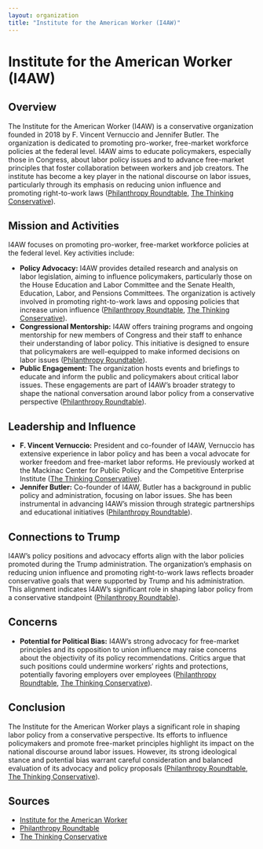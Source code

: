 ```yaml
---
layout: organization
title: "Institute for the American Worker (I4AW)"
---
```


# Institute for the American Worker (I4AW)

## Overview
The Institute for the American Worker (I4AW) is a conservative organization founded in 2018 by F. Vincent Vernuccio and Jennifer Butler. The organization is dedicated to promoting pro-worker, free-market workforce policies at the federal level. I4AW aims to educate policymakers, especially those in Congress, about labor policy issues and to advance free-market principles that foster collaboration between workers and job creators. The institute has become a key player in the national discourse on labor issues, particularly through its emphasis on reducing union influence and promoting right-to-work laws ([Philanthropy Roundtable](https://www.philanthropyroundtable.org), [The Thinking Conservative](https://www.thethinkingconservative.com)).

## Mission and Activities
I4AW focuses on promoting pro-worker, free-market workforce policies at the federal level. Key activities include:
- **Policy Advocacy:** I4AW provides detailed research and analysis on labor legislation, aiming to influence policymakers, particularly those on the House Education and Labor Committee and the Senate Health, Education, Labor, and Pensions Committees. The organization is actively involved in promoting right-to-work laws and opposing policies that increase union influence ([Philanthropy Roundtable](https://www.philanthropyroundtable.org), [The Thinking Conservative](https://www.thethinkingconservative.com)).
- **Congressional Mentorship:** I4AW offers training programs and ongoing mentorship for new members of Congress and their staff to enhance their understanding of labor policy. This initiative is designed to ensure that policymakers are well-equipped to make informed decisions on labor issues ([Philanthropy Roundtable](https://www.philanthropyroundtable.org)).
- **Public Engagement:** The organization hosts events and briefings to educate and inform the public and policymakers about critical labor issues. These engagements are part of I4AW’s broader strategy to shape the national conversation around labor policy from a conservative perspective ([Philanthropy Roundtable](https://www.philanthropyroundtable.org)).

## Leadership and Influence
- **F. Vincent Vernuccio:** President and co-founder of I4AW, Vernuccio has extensive experience in labor policy and has been a vocal advocate for worker freedom and free-market labor reforms. He previously worked at the Mackinac Center for Public Policy and the Competitive Enterprise Institute ([The Thinking Conservative](https://www.thethinkingconservative.com)).
- **Jennifer Butler:** Co-founder of I4AW, Butler has a background in public policy and administration, focusing on labor issues. She has been instrumental in advancing I4AW’s mission through strategic partnerships and educational initiatives ([Philanthropy Roundtable](https://www.philanthropyroundtable.org)).

## Connections to Trump
I4AW’s policy positions and advocacy efforts align with the labor policies promoted during the Trump administration. The organization’s emphasis on reducing union influence and promoting right-to-work laws reflects broader conservative goals that were supported by Trump and his administration. This alignment indicates I4AW’s significant role in shaping labor policy from a conservative standpoint ([Philanthropy Roundtable](https://www.philanthropyroundtable.org)).

## Concerns
- **Potential for Political Bias:** I4AW’s strong advocacy for free-market principles and its opposition to union influence may raise concerns about the objectivity of its policy recommendations. Critics argue that such positions could undermine workers’ rights and protections, potentially favoring employers over employees ([Philanthropy Roundtable](https://www.philanthropyroundtable.org), [The Thinking Conservative](https://www.thethinkingconservative.com)).

## Conclusion
The Institute for the American Worker plays a significant role in shaping labor policy from a conservative perspective. Its efforts to influence policymakers and promote free-market principles highlight its impact on the national discourse around labor issues. However, its strong ideological stance and potential bias warrant careful consideration and balanced evaluation of its advocacy and policy proposals ([Philanthropy Roundtable](https://www.philanthropyroundtable.org), [The Thinking Conservative](https://www.thethinkingconservative.com)).

## Sources
- [Institute for the American Worker](https://i4aw.org/)
- [Philanthropy Roundtable](https://www.philanthropyroundtable.org)
- [The Thinking Conservative](https://www.thethinkingconservative.com)
